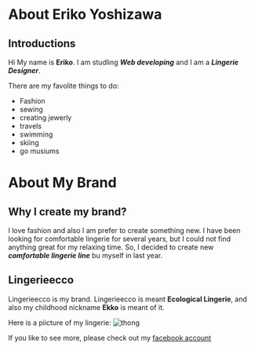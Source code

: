 # About Eriko Yoshizawa

## Introductions
Hi  My name is **Eriko**. I am studling _**Web developing**_ and I am a _**Lingerie Designer**_.

There are my favolite things to do:
*  Fashion
*  sewing
*  creating jewerly
*  travels
*  swimming
*  skiing
*  go musiums

# About My Brand

## Why I create my brand?

I love fashion and also I am prefer to create something new. I have been looking for comfortable lingerie for several years, but I could not find anything great for my relaxing time. So, I decided to create new _**comfortable lingerie line**_ bu myself in last year.  

## Lingerieecco

Lingerieecco is my brand. Lingerieecco is meant **Ecological Lingerie**, and also my childhood nickname **Ekko** is meant of it.

Here is a piicture of my lingerie:
![thong](https://scontent.fsan1-1.fna.fbcdn.net/v/t31.0-8/14991056_532374830291551_1081218178858767055_o.jpg?oh=62851b10aba3943ed2d952f245be1af4&oe=5B1E23FC)

If you like to see more, please check out my [facebook account](https://www.facebook.com/Lingerieecco-532371463625221/)
